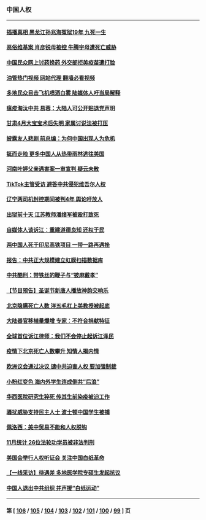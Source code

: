 ### 中国人权
---
#### [插播真相 黑龙江孙兆海冤狱19年 九死一生](../../pages/ncid278/n13889193.md?12241245) 
#### [恶俗维基案 肖彦锐母被控 牛腾宇母遭死亡威胁](../../pages/ncid278/n13890298.md?12241245) 
#### [中国民众网上讨药换药 外交部拒美疫苗遭打脸](../../pages/ncid278/n13890551.md?12241245) 
#### [油管热门视频 网站代理 翻墙必看视频](http://138.2.39.72:81/youtube.html?epic-marker?12241245)
#### [多地民众目击飞机喷洒白雾 陆媒体人吁当局解释](../../pages/ncid278/n13890343.md?12241245) 
#### [瘟疫淘汰中共 易蓉：大陆人可公开贴退党声明](../../pages/ncid278/n13890040.md?12241245) 
#### [甘肃4月大宝宝术后失明 家属讨说法被打压](../../pages/ncid278/n13890180.md?12241245) 
#### [披露友人悲剧 前总编：为何中国出现人为危机](../../pages/ncid278/n13889979.md?12241245) 
#### [铤而走险 更多中国人从热带雨林逃往美国](../../pages/ncid278/n13889947.md?12241245) 
#### [河南叶婷父亲遇害案一审宣判 疑云未散](../../pages/ncid278/n13888962.md?12241245) 
#### [TikTok主管受访 避答中共侵犯维吾尔人权](../../pages/ncid278/n13889049.md?12241245) 
#### [辽宁两司机封控期间被判4年 舆论吁放人](../../pages/ncid278/n13888961.md?12241245) 
#### [出狱前十天 江苏教师潘绪军被殴打致死](../../pages/ncid278/n13888230.md?12241245) 
#### [自媒体人谈诉江：重建道德良知 还权于民](../../pages/ncid278/n13887904.md?12241245) 
#### [两中国人死于印尼高铁项目 一带一路再遇挫](../../pages/ncid278/n13888453.md?12241245) 
#### [报告：中共正大规模建立虹膜扫描数据库](../../pages/ncid278/n13888092.md?12241245) 
#### [中共酷刑：带铁丝的鞭子与“披麻戴孝”](../../pages/ncid278/n13887863.md?12241245) 
#### [【节目预告】圣诞节新唐人播放神韵交响乐](../../pages/ncid278/n13886375.md?12241245) 
#### [北京隐瞒死亡人数 洋五毛杠上美教授被起底](../../pages/ncid278/n13886904.md?12241245) 
#### [大陆器官移植量爆增 专家：不符合捐献特征](../../pages/ncid278/n13886405.md?12241245) 
#### [全球首位诉江律师：我们不会停止起诉江泽民](../../pages/ncid278/n13886803.md?12241245) 
#### [疫情下北京死亡人数攀升 知情人揭内情](../../pages/ncid278/n13886705.md?12241245) 
#### [欧洲议会通过决议 谴中共迫害人权 要加强制裁](../../pages/ncid278/n13885670.md?12241245) 
#### [小粉红变色 海内外学生连成倒共“后浪”](../../pages/ncid278/n13885674.md?12241245) 
#### [华西医院研究生猝死 传其生前染疫被迫工作](../../pages/ncid278/n13885113.md?12241245) 
#### [骚扰威胁支持民主人士 波士顿中国学生被捕](../../pages/ncid278/n13884868.md?12241245) 
#### [佩洛西：美中贸易不能和人权脱钩](../../pages/ncid278/n13884884.md?12241245) 
#### [11月统计 26位法轮功学员被非法判刑](../../pages/ncid278/n13884724.md?12241245) 
#### [美国会举行人权听证会 关注中国白纸革命](../../pages/ncid278/n13884258.md?12241245) 
#### [【一线采访】待遇差 多地医学院专硕生发起抗议](../../pages/ncid278/n13883914.md?12241245) 
#### [中国人退出中共组织 并声援“白纸运动”](../../pages/ncid278/n13882714.md?12241245) 

---
#### 第 [ [106](./106.md?12241245) / [105](./105.md?12241245) / [104](./104.md?12241245) / [103](./103.md?12241245) / [102](./102.md?12241245) / [101](./101.md?12241245) / [100](./100.md?12241245) / [99](./99.md?12241245) ] 页
